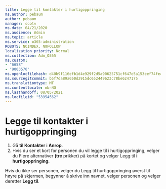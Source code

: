 ```yaml
---
title: Legge til kontakter i hurtigoppringing
ms.author: pebaum
author: pebaum
manager: scotv
ms.date: 04/21/2020
ms.audience: Admin
ms.topic: article
ms.service: o365-administration
ROBOTS: NOINDEX, NOFOLLOW
localization_priority: Normal
ms.collection: Adm_O365
ms.custom:
- "6658"
- "9003570"
ms.openlocfilehash: d40b9f116efb1d4e929f2d5a90625751cf647c5a153eef74fe49ae09f1202263
ms.sourcegitcommit: b5f7da89a650d2915dc652449623c78be6247175
ms.translationtype: MT
ms.contentlocale: nb-NO
ms.lasthandoff: 08/05/2021
ms.locfileid: "53954562"
---
```

# <a name="add-contacts-to-speed-dial"></a>Legge til kontakter i hurtigoppringing

1. Gå  **til Kontakter** i  **Anrop**.
2. Hvis du ser et kort for personen du vil legge til i hurtigoppringing, velger du Flere alternativer  **(tre**  prikker) på kortet og velger Legg til i  **hurtigoppringing**.

Hvis du ikke ser personen,  velger du Legg til hurtigoppringing øverst til høyre på skjermen, begynner å skrive inn navnet, velger personen og velger deretter **Legg til**.
